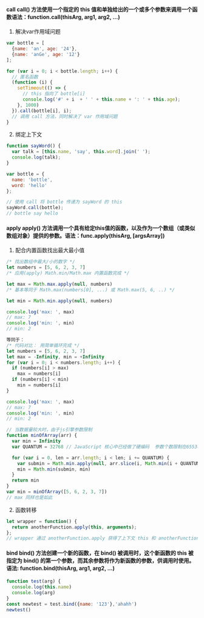 #### call call() 方法使用一个指定的 this 值和单独给出的一个或多个参数来调用一个函数语法：function.call(thisArg, arg1, arg2, ...)
1. 解决var作用域问题
```js
var bottle = [
  {name: 'an', age: '24'},
  {name: 'anGe', age: '12'}
];

for (var i = 0; i < bottle.length; i++) {
  // 匿名函数
  (function (i) { 
    setTimeout(() => {
      // this 指向了 bottle[i]
      console.log('#' + i  + ' ' + this.name + ': ' + this.age); 
    }, 1000)
  }).call(bottle[i], i);
  // 调用 call 方法，同时解决了 var 作用域问题
}
```

2. 绑定上下文
```js
function sayWord() {
  var talk = [this.name, 'say', this.word].join(' ');
  console.log(talk);
}

var bottle = {
  name: 'bottle', 
  word: 'hello'
};

// 使用 call 将 bottle 传递为 sayWord 的 this
sayWord.call(bottle); 
// bottle say hello
```

#### apply  apply() 方法调用一个具有给定this值的函数，以及作为一个数组（或类似数组对象）提供的参数。语法：func.apply(thisArg, [argsArray])
1. 配合内置函数找出最大最小值
```js
/* 找出数组中最大/小的数字 */
let numbers = [5, 6, 2, 3, 7]
/* 应用(apply) Math.min/Math.max 内置函数完成 */

let max = Math.max.apply(null, numbers) 
/* 基本等同于 Math.max(numbers[0], ...) 或 Math.max(5, 6, ..) */

let min = Math.min.apply(null, numbers)

console.log('max: ', max)
// max: 7
console.log('min: ', min)
// min: 2

等同于：
/* 代码对比： 用简单循环完成 */
let numbers = [5, 6, 2, 3, 7]
let max = -Infinity, min = +Infinity
for (var i = 0; i < numbers.length; i++) {
  if (numbers[i] > max)
    max = numbers[i]
  if (numbers[i] < min) 
    min = numbers[i]
}

console.log('max: ', max)
// max: 7
console.log('min: ', min)
// min: 2

// 当数据量较大时，由于js引擎参数限制
function minOfArray(arr) {
  var min = Infinity
  var QUANTUM = 32768 // JavaScript 核心中已经做了硬编码  参数个数限制在65536

  for (var i = 0, len = arr.length; i < len; i += QUANTUM) {
    var submin = Math.min.apply(null, arr.slice(i, Math.min(i + QUANTUM, len)))
    min = Math.min(submin, min)
  }
  return min
}
var min = minOfArray([5, 6, 2, 3, 7])
// max 同样也是如此
```
2. 函数转移

```js
let wrapper = function() {
  return anotherFunction.apply(this, arguments);
};
// wrapper 通过 anotherFunction.apply 获得了上下文 this 和 anotherFunction 的参数并返回其结果。
```

#### bind bind() 方法创建一个新的函数，在 bind() 被调用时，这个新函数的 this 被指定为 bind() 的第一个参数，而其余参数将作为新函数的参数，供调用时使用。 语法: function.bind(thisArg, arg1, arg2, ...)

```js
function test(arg) {
  console.log(this.name)
  console.log(arg)
}
const newtest = test.bind({name: '123'},'ahahh')
newtest()
```

